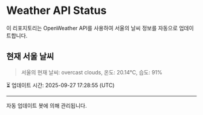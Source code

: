 
# Weather API Status

이 리포지토리는 OpenWeather API를 사용하여 서울의 날씨 정보를 자동으로 업데이트합니다.

## 현재 서울 날씨
> 서울의 현재 날씨: overcast clouds, 온도: 20.14°C, 습도: 91%

⏳ 업데이트 시간: 2025-09-27 17:28:55 (UTC)

---
자동 업데이트 봇에 의해 관리됩니다.

